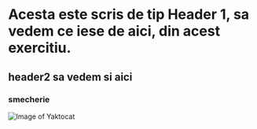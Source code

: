 # Acesta este scris de tip Header 1, sa vedem ce iese de aici, din acest exercitiu.
## header2 sa vedem si aici
### smecherie
![Image of Yaktocat](https://octodex.github.com/images/yaktocat.png)
